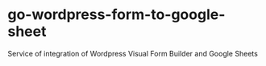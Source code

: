# go-wordpress-form-to-google-sheet
Service of integration of Wordpress Visual Form Builder and Google Sheets
